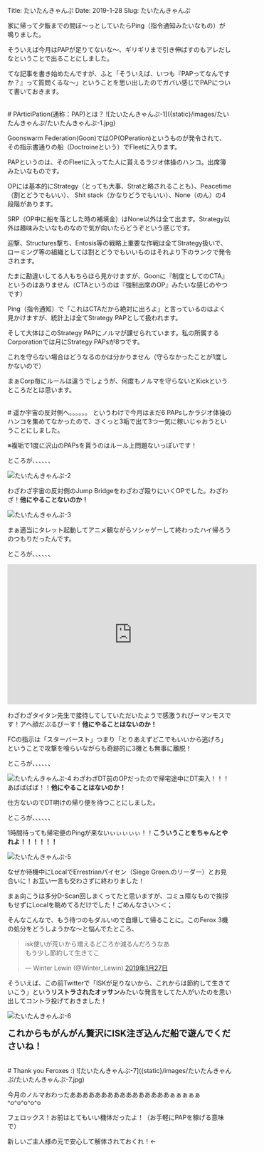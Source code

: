 Title: たいたんきゃんぷ
Date: 2019-1-28
Slug: たいたんきゃんぷ

家に帰って夕飯までの間ぼ〜っとしていたらPing（指令通知みたいなもの）が鳴りました。

そういえば今月はPAPが足りてないな〜、ギリギリまで引き伸ばすのもアレだしなということで出ることにしました。

てな記事を書き始めたんですが、ふと「そういえば、いつも『PAPってなんですか？』って質問くるな〜」ということを思い出したのでガバい感じでPAPについて書いておきます。

<br />
# PArticiPation(通称：PAP)とは？
![たいたんきゃんぷ-1]({static}/images/たいたんきゃんぷ/たいたんきゃんぷ-1.jpg)

Goonswarm Federation(Goon)ではOP(OPeration)というものが発令されて、その指示書通りの船（Doctroineという）でFleetに入ります。

PAPというのは、そのFleetに入ってた人に貰えるラジオ体操のハンコ。出席簿みたいなものです。

OPには基本的にStrategy（とっても大事、Stratと略されることも）、Peacetime（割とどうでもいい）、 Shit stack（かなりどうでもいい）、None（のん）の4段階があります。

SRP（OP中に船を落とした時の補填金）はNone以外は全て出ます。Strategy以外は趣味みたいなものなので気が向いたらどうぞという感じです。

迎撃、Structures撃ち、Entosis等の戦略上重要な作戦は全てStrategy扱いで、ローミング等の組織としては割とどうでもいいものはそれより下のランクで発令されます。

たまに勘違いしてる人もちらほら見かけますが、Goonに『制度としてのCTA』というのはありません（CTAというのは『強制出席のOP』みたいな感じのやつです）

Ping（指令通知）で「これはCTAだから絶対に出ろよ」と言っているのはよく見かけますが、統計上は全てStrategy PAPとして扱われます。

そして大体はこのStrategy PAPにノルマが課せられています。私の所属するCorporationでは月にStrategy PAPsが8つです。

これを守らない場合はどうなるのかは分かりません（守らなかったことが1度しかないので）

まぁCorp毎にルールは違うでしょうが、何度もノルマを守らないとKickというところだとは思います。

<br />
# 遥か宇宙の反対側へ。。。。。。
というわけで今月はまだ6 PAPsしかラジオ体操のハンコを集めてなかったので、さくっと3垢で出て3つ一気に稼いじゃおうということにしました。

※複垢で1度に沢山のPAPsを貰うのはルール上問題ないっぽいです！

ところが、、、、、、

![たいたんきゃんぷ-2]({static}/images/たいたんきゃんぷ/たいたんきゃんぷ-2.jpg)

わざわざ宇宙の反対側のJump Bridgeをわざわざ殴りにいくOPでした。わざわざ！<b>他にやることないのか！</b>

![たいたんきゃんぷ-3]({static}/images/たいたんきゃんぷ/たいたんきゃんぷ-3.jpg)

まぁ適当にタレット起動してアニメ観ながらソシャゲーして終わったハイ帰ろうのつもりだったんです。

ところが、、、、、、

<iframe width="560" height="315" src="https://www.youtube.com/embed/VaWxBpIPSng" frameborder="0" allow="accelerometer; autoplay; encrypted-media; gyroscope; picture-in-picture" allowfullscreen></iframe>

わざわざタイタン先生で接待してしていただいたようで感激うれぴーマンモスです！アヘ顔だぶるぴーす！<b>他にやることはないのか！</b>

FCの指示は「スターバースト」つまり「とりあえずどこでもいいから逃げろ」ということで攻撃を喰らいながらも奇跡的に3機とも無事に離脱！

ところが、、、、、、

![たいたんきゃんぷ-4]({static}/images/たいたんきゃんぷ/たいたんきゃんぷ-4.jpg)
わざわざDT前のOPだったので帰宅途中にDT突入！！！あばばばば！！<b>他にやることはないのか！</b>

仕方ないのでDT明けの帰り便を待つことにしました。

ところが、、、、、、

1時間待っても帰宅便のPingが来ないぃぃぃぃぃ！！<b>こういうことをちゃんとやれよ！！！！！！</b>

![たいたんきゃんぷ-5]({static}/images/たいたんきゃんぷ/たいたんきゃんぷ-5.jpg)

なぜか待機中にLocalでErrestrianパイセン（Siege Green.のリーダー）とお見合いに！お互い一言も交わさずに終わりました！

まぁ向こうは多分D-Scan回しまくってたと思いますが、コミュ障なもので挨拶もせずにLocalを眺めてるだけでした！ごめんなさい＞＜；

そんなこんなで、もう待つのもダルいので自爆して帰ることに。このFerox 3機の処分をどうしようかな〜と悩んでたところ、

<blockquote class="twitter-tweet" data-lang="ja"><p lang="ja" dir="ltr">isk使いが荒いから増えるどころか減るんだろうなあ<br>もう少し節約して生きてこ</p>&mdash; Winter Lewin (@Winter_Lewin) <a href="https://twitter.com/Winter_Lewin/status/1089498097749700608?ref_src=twsrc%5Etfw">2019年1月27日</a></blockquote>
<script async src="https://platform.twitter.com/widgets.js" charset="utf-8"></script>

そういえば、この前Twitterで「ISKが足りないから、これからは節約して生きていこう」という<b>リストラされたオッサン</b>みたいな発言をしてた人がいたのを思い出してコントラ投げておきました！

![たいたんきゃんぷ-6]({static}/images/たいたんきゃんぷ/たいたんきゃんぷ-6.jpg)

<b style="font-size: 140%;">これからもがんがん贅沢にISK注ぎ込んだ船で遊んでくださいね！</b>

<br />
# Thank you Feroxes :)
![たいたんきゃんぷ-7]({static}/images/たいたんきゃんぷ/たいたんきゃんぷ-7.jpg)

今月のノルマおわったああああああああああああああああぁぁぁぁぁ^o^o^o^o^o

フェロックス！お前はとてもいい機体だったよ！（お手軽にPAPを稼げる意味で）

新しいご主人様の元で安心して解体されておくれ！←

